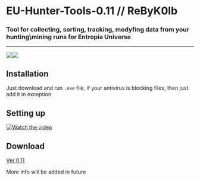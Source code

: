 # EU-Hunter-Tools-0.11 // ReByK0lb
### Tool for collecting, sorting, tracking, modyfing data from your hunting\mining runs for Entropia Universe
____
![](https://img.shields.io/badge/version-v0.11.0-blue)![](https://img.shields.io/badge/.NET-4.8%2B-green)
## Installation
Just download and run `.exe` file, if your antivirus is blocking files, then just add it in 
exception
## Setting up

[![Watch the video](https://i9.ytimg.com/vi/1PeHOQT-Rs0/hqdefault.jpg?v=6288a3a4&sqp=CKiUpJQG&rs=AOn4CLDf5xsPOPLSdmIzQ6svKMOmp9zIeA)](https://www.youtube.com/watch?v=1PeHOQT-Rs0)

## Download
[Ver 0.11](https://github.com/EUHunterTools/EU-Hunter-Tools-0.11/archive/refs/heads/main.zip)

More info will be added in future

